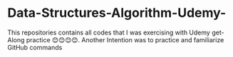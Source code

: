 # Data-Structures-Algorithm-Udemy-
This repositories contains all codes that I was exercising with Udemy get-Along practice 😊😊😊😊. Another Intention was to practice  and familiarize GitHub commands
